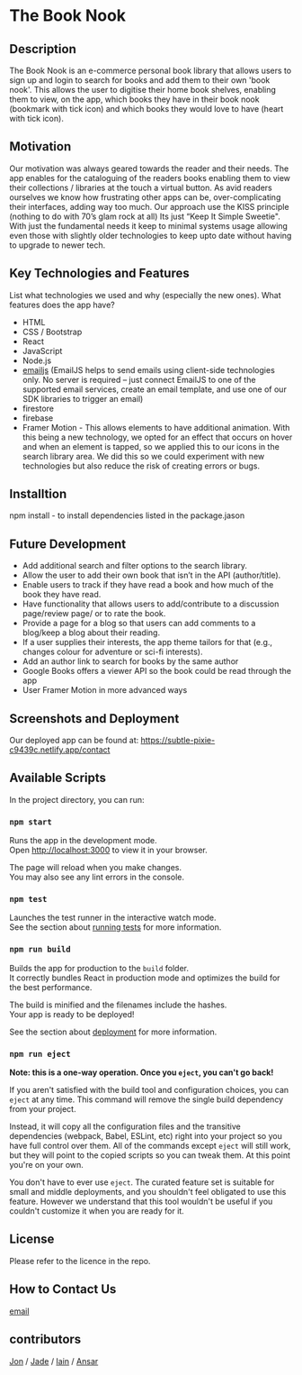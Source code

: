 # The Book Nook

## Description

The Book Nook is an e-commerce personal book library that allows users to sign up and login to search for books and add them to their own 'book nook'. This allows the user to digitise their home book shelves, enabling them to view, on the app, which books they have in their book nook (bookmark with tick icon) and which books they would love to have (heart with tick icon).

## Motivation

Our motivation was always geared towards the reader and their needs. The app enables for the cataloguing of the readers books enabling them to view their collections / libraries at the touch a virtual button. As avid readers ourselves we know how frustrating other apps can be, over-complicating their interfaces, adding way too much. Our approach use the KISS principle (nothing to do with 70’s glam rock at all) Its just “Keep It Simple Sweetie". With just the fundamental needs it keep to minimal systems usage allowing even those with slightly older technologies to keep upto date without having to upgrade to newer tech.


## Key Technologies and Features

List what technologies we used and why (especially the new ones). What features does the app have?

* HTML
* CSS / Bootstrap
* React
* JavaScript
* Node.js
* [emailjs](https://www.emailjs.com/docs/)   (EmailJS helps to send emails using client-side technologies only. No server is required – just connect EmailJS to one of the supported email services, create an email template, and use one of our SDK libraries to trigger an email)
* firestore
* firebase
* Framer Motion - This allows elements to have additional animation. With this being a new technology, we opted for an effect that occurs on hover and when an element is tapped, so we applied this to our icons in the search library area. We did this so we could experiment with new technologies but also reduce the risk of creating errors or bugs.

## Installtion
npm install - to install dependencies listed in the package.jason

## Future Development
* Add additional search and filter options to the search library.
* Allow the user to add their own book that isn’t in the API (author/title).​
* Enable users to track if they have read a book and how much of the book they have read.​
* Have functionality that allows users to add/contribute to a discussion page/review page/  or to rate the book.​
* Provide a page for a blog so that users can add comments to a blog/keep a blog about their reading.​
* If a user supplies their interests, the app theme tailors for that (e.g., changes colour for adventure or sci-fi interests).​
* Add an author link to search for books by the same author​
* Google Books offers a viewer API so the book could be read through the app​
* User Framer Motion in more advanced ways​

## Screenshots and Deployment

Our deployed app can be found at:
https://subtle-pixie-c9439c.netlify.app/contact


## Available Scripts

In the project directory, you can run:

### `npm start`

Runs the app in the development mode.\
Open [http://localhost:3000](http://localhost:3000) to view it in your browser.

The page will reload when you make changes.\
You may also see any lint errors in the console.

### `npm test`

Launches the test runner in the interactive watch mode.\
See the section about [running tests](https://facebook.github.io/create-react-app/docs/running-tests) for more information.

### `npm run build`

Builds the app for production to the `build` folder.\
It correctly bundles React in production mode and optimizes the build for the best performance.

The build is minified and the filenames include the hashes.\
Your app is ready to be deployed!

See the section about [deployment](https://facebook.github.io/create-react-app/docs/deployment) for more information.

### `npm run eject`

**Note: this is a one-way operation. Once you `eject`, you can't go back!**

If you aren't satisfied with the build tool and configuration choices, you can `eject` at any time. This command will remove the single build dependency from your project.

Instead, it will copy all the configuration files and the transitive dependencies (webpack, Babel, ESLint, etc) right into your project so you have full control over them. All of the commands except `eject` will still work, but they will point to the copied scripts so you can tweak them. At this point you're on your own.

You don't have to ever use `eject`. The curated feature set is suitable for small and middle deployments, and you shouldn't feel obligated to use this feature. However we understand that this tool wouldn't be useful if you couldn't customize it when you are ready for it.

## License

Please refer to the licence in the repo.

## How to Contact Us
[email](abc@abc.com)

## contributors

[Jon](https://github.com/JonHarrison) / 
[Jade](https://github.com/JCourtney22) / 
[Iain](https://github.com/lokiheim) / 
[Ansar](https://github.com/ansarraja)
